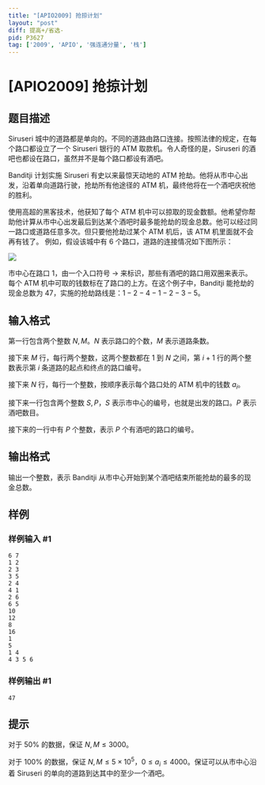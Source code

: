 ```yaml
---
title: "[APIO2009] 抢掠计划"
layout: "post"
diff: 提高+/省选-
pid: P3627
tag: ['2009', 'APIO', '强连通分量', '栈']
---
```

# [APIO2009] 抢掠计划
## 题目描述

Siruseri 城中的道路都是单向的。不同的道路由路口连接。按照法律的规定，在每个路口都设立了一个 Siruseri 银行的 ATM 取款机。令人奇怪的是，Siruseri 的酒吧也都设在路口，虽然并不是每个路口都设有酒吧。  

Banditji 计划实施 Siruseri 有史以来最惊天动地的 ATM 抢劫。他将从市中心出发，沿着单向道路行驶，抢劫所有他途径的 ATM 机，最终他将在一个酒吧庆祝他的胜利。  

使用高超的黑客技术，他获知了每个 ATM 机中可以掠取的现金数额。他希望你帮助他计算从市中心出发最后到达某个酒吧时最多能抢劫的现金总数。他可以经过同一路口或道路任意多次。但只要他抢劫过某个 ATM 机后，该 ATM 机里面就不会再有钱了。 例如，假设该城中有 $6$ 个路口，道路的连接情况如下图所示：  

![](https://cdn.luogu.com.cn/upload/pic/4396.png)  

市中心在路口 $1$，由一个入口符号 → 来标识，那些有酒吧的路口用双圈来表示。每个 ATM 机中可取的钱数标在了路口的上方。在这个例子中，Banditji 能抢劫的现金总数为 $47$，实施的抢劫路线是：$1-2-4-1-2-3-5$。
## 输入格式

第一行包含两个整数 $N,M$。$N$ 表示路口的个数，$M$ 表示道路条数。  

接下来 $M$ 行，每行两个整数，这两个整数都在 $1$ 到 $N$ 之间，第 $i+1$ 行的两个整数表示第 $i$ 条道路的起点和终点的路口编号。  

接下来 $N$ 行，每行一个整数，按顺序表示每个路口处的 ATM 机中的钱数 $a_i$。  

接下来一行包含两个整数 $S,P$，$S$ 表示市中心的编号，也就是出发的路口。$P$ 表示酒吧数目。  

接下来的一行中有 $P$ 个整数，表示 $P$ 个有酒吧的路口的编号。
## 输出格式

输出一个整数，表示 Banditji 从市中心开始到某个酒吧结束所能抢劫的最多的现金总数。
## 样例

### 样例输入 #1
```
6 7 
1 2 
2 3 
3 5 
2 4 
4 1 
2 6 
6 5 
10 
12 
8 
16 
1 
5 
1 4 
4 3 5 6
```
### 样例输出 #1
```
47
```
## 提示

对于 $50\%$ 的数据，保证 $N, M \le 3000$。  

对于 $100\%$ 的数据，保证 $N, M \le 5\times 10^5$，$0 \le a_i \le 4000$。保证可以从市中心沿着 Siruseri 的单向的道路到达其中的至少一个酒吧。
